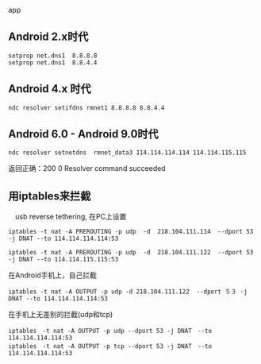 app<!--
author: lizhiwei
head: 
date: 2019-09-09
title: Android中如何修改4G5G移动数据网络的DNS
tags: https,sniffer,mitm
images: 
category: network
status: publish
summary: Android早期版本可以改属性
-->


## Android 2.x时代

    setprop net.dns1  8.8.8.8
    setprop net.dns1  8.8.4.4

## Android 4.x 时代

    ndc resolver setifdns rmnet1 8.8.8.8 8.8.4.4

## Android 6.0 - Android 9.0时代


    ndc resolver setnetdns  rmnet_data3 114.114.114.114 114.114.115.115 

返回正确：200 0 Resolver command succeeded


## 用iptables来拦截

　usb reverse tethering, 在PC上设置

    iptables -t nat -A PREROUTING -p udp  -d  218.104.111.114  --dport 53 -j DNAT --to 114.114.114.114:53

    iptables -t nat -A PREROUTING -p udp  -d  218.104.111.122  --dport 53 -j DNAT --to 114.114.115.115:53


在Android手机上，自己拦截

    iptables -t nat -A OUTPUT -p udp -d 218.104.111.122  --dport ５３ -j DNAT --to 114.114.114.114:53

在手机上无差别的拦截(udp和tcp)

    iptables　-t nat -A OUTPUT -p udp --dport 53 -j DNAT　--to 114.114.114.114:53
    iptables　-t nat -A OUTPUT -p tcp --dport 53 -j DNAT　--to 114.114.114.114:53



 


